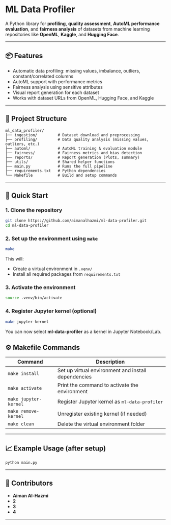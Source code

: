 # ML Data Profiler

A Python library for **profiling**, **quality assessment**, **AutoML performance evaluation**, and **fairness analysis** of datasets from machine learning repositories like **OpenML**, **Kaggle**, and **Hugging Face**.

---

## 📦 Features

- Automatic data profiling: missing values, imbalance, outliers, constant/correlated columns
- AutoML support with performance metrics
- Fairness analysis using sensitive attributes
- Visual report generation for each dataset
- Works with dataset URLs from OpenML, Hugging Face, and Kaggle

---

## 🔧 Project Structure

```
ml_data_profiler/
├── ingestion/         # Dataset download and preprocessing
├── profiling/         # Data quality analysis (missing values, outliers, etc.)
├── automl/            # AutoML training & evaluation module
├── fairness/          # Fairness metrics and bias detection
├── reports/           # Report generation (Plots, summary)
├── utils/             # Shared helper functions
├── main.py            # Runs the full pipeline
├── requirements.txt   # Python dependencies
└── Makefile           # Build and setup commands
```

---

## 🚀 Quick Start

### 1. Clone the repository
```bash
git clone https://github.com/aimanalhazmi/ml-data-profiler.git
cd ml-data-profiler
```

### 2. Set up the environment using `make`
```bash
make
```

This will:
- Create a virtual environment in `.venv/`
- Install all required packages from `requirements.txt`

### 3. Activate the environment
```bash
source .venv/bin/activate
```

### 4. Register Jupyter kernel (optional)
```bash
make jupyter-kernel
```

You can now select **ml-data-profiler** as a kernel in Jupyter Notebook/Lab.


## ⚙️ Makefile Commands

| Command             | Description                                                |
|---------------------|------------------------------------------------------------|
| `make install`      | Set up virtual environment and install dependencies        |
| `make activate`     | Print the command to activate the environment              |
| `make jupyter-kernel` | Register Jupyter kernel as `ml-data-profiler`          |
| `make remove-kernel`  | Unregister existing kernel (if needed)                  |
| `make clean`        | Delete the virtual environment folder                      |


---

## 📈 Example Usage (after setup)

```bash
python main.py
```
---

## 👥 Contributors

- **Aiman Al-Hazmi** 
- **2** 
- **3**  
- **4**

---

